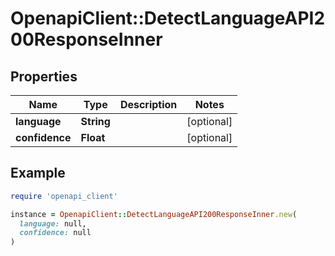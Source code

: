 # OpenapiClient::DetectLanguageAPI200ResponseInner

## Properties

| Name | Type | Description | Notes |
| ---- | ---- | ----------- | ----- |
| **language** | **String** |  | [optional] |
| **confidence** | **Float** |  | [optional] |

## Example

```ruby
require 'openapi_client'

instance = OpenapiClient::DetectLanguageAPI200ResponseInner.new(
  language: null,
  confidence: null
)
```

